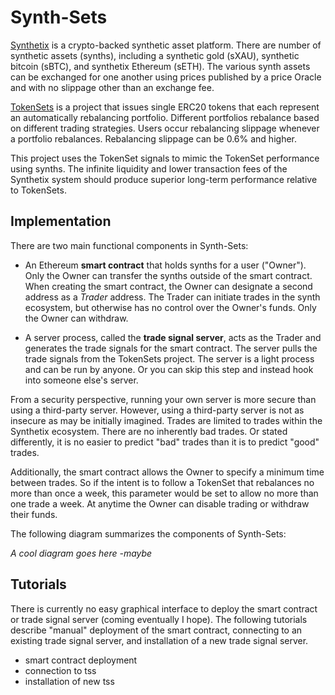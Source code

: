 # Synth-Sets

[Synthetix](https://www.synthetix.io/) is a crypto-backed synthetic asset platform. There are number of synthetic assets (synths), including a synthetic gold (sXAU), synthetic bitcoin (sBTC), and synthetix Ethereum (sETH). The various synth assets can be exchanged for one another using prices published by a price Oracle and with no slippage other than an exchange fee.

[TokenSets](https://www.tokensets.com/) is a project that issues single ERC20 tokens that each represent an automatically rebalancing portfolio. Different portfolios rebalance based on different trading strategies. Users occur rebalancing slippage whenever a portfolio rebalances. Rebalancing slippage can be 0.6% and higher.   

This project uses the TokenSet signals to mimic the TokenSet performance using synths. The infinite liquidity and lower transaction fees of the Synthetix system should produce superior long-term performance relative to TokenSets.

## Implementation

There are two main functional components in Synth-Sets:

+ An Ethereum **smart contract** that holds synths for a user ("Owner"). Only the Owner can transfer the synths outside of the smart contract. When creating the smart contract, the Owner can designate a second address as a *Trader* address. The Trader can initiate trades in the synth ecosystem, but otherwise has no control over the Owner's funds. Only the Owner can withdraw.

+ A server process, called the **trade signal server**, acts as the Trader and generates the trade signals for the smart contract. The server pulls the trade signals from the TokenSets project. The server is a light process and can be run by anyone. Or you can skip this step and instead hook into someone else's server.    

From a security perspective, running your own server is more secure than using a third-party server. However, using a third-party server is not as insecure as may be initially imagined. Trades are limited to trades within the Synthetix ecosystem. There are no inherently bad trades. Or stated differently, it is no easier to predict "bad" trades than it is to predict "good" trades.

Additionally, the smart contract allows the Owner to specify a minimum time between trades. So if the intent is to follow a TokenSet that rebalances no more than once a week, this parameter would be set to allow no more than one trade a week. At anytime the Owner can disable trading or withdraw their funds.  

The following diagram summarizes the components of Synth-Sets:

*A cool diagram goes here -maybe*

## Tutorials

There is currently no easy graphical interface to deploy the smart contract or trade signal server (coming eventually I hope). The following tutorials describe "manual" deployment of the smart contract, connecting to an existing trade signal server, and installation of a new trade signal server.

+ smart contract deployment  
+ connection to tss  
+ installation of new tss  
